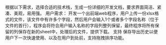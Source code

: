 根据以下需求，选择合适的技术栈，生成一份详细的开发文档，要求界面简洁、紧凑、美观，易用强。
用户需求：
开发一个出前端web程序，用户上传一份xlsx格式的文件，该文件中有许多个字段，然后用户会输入1个或者多个字段名称（位于文件的首行），程序会将符合用户输入名称的字段列整列保留，最终程序将所有保留的列保存在新的sheet中，处理后的文件，提供下载。
支持 保存导出历史以便用户下一次快速使用、以及在用户到处前，支持拖拽排序功能。